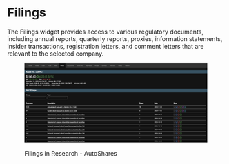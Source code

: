 # Filings

The Filings widget provides access to various regulatory documents, including annual reports, quarterly reports, proxies, information statements, insider transactions, registration letters, and comment letters that are relevant to the selected company.

<figure><img src="../../../../.gitbook/assets/Screenshot 2023-11-13 at 10.35.46.png" alt=""><figcaption><p>Filings in Research - AutoShares</p></figcaption></figure>
